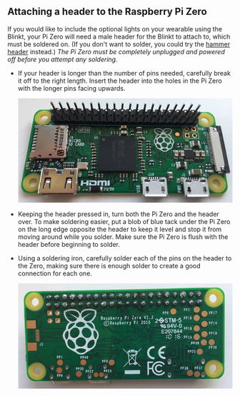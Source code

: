 ## Attaching a header to the Raspberry Pi Zero

If you would like to include the optional lights on your wearable using the Blinkt, your Pi Zero will need a male header for the Blinkt to attach to, which must be soldered on. (If you don't want to solder, you could try the [hammer header](https://shop.pimoroni.com/products/gpio-hammer-header) instead.) *The Pi Zero must be completely unplugged and powered off before you attempt any soldering.*

- If your header is longer than the number of pins needed, carefully break it off to the right length. Insert the header into the holes in the Pi Zero with the longer pins facing upwards.

  ![Pi zero front](images/pi-zero-front.png)

- Keeping the header pressed in, turn both the Pi Zero and the header over. To make soldering easier, put a blob of blue tack under the Pi Zero on the long edge opposite the header to keep it level and stop it from moving around while you solder. Make sure the Pi Zero is flush with the header before beginning to solder.

- Using a soldering iron, carefully solder each of the pins on the header to the Zero, making sure there is enough solder to create a good connection for each one.

  ![Pi zero back](images/pi-zero-back.png)

